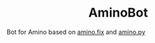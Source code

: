 <h1 align="center">
  AminoBot
</h1>

Bot for Amino based on [amino.fix](https://pypi.org/project/amino.fix/) and [amino.py](https://github.com/Slimakoi/Amino.py)
